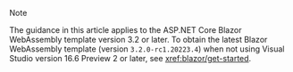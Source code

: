 > [!NOTE]
> The guidance in this article applies to the ASP.NET Core Blazor WebAssembly template version 3.2 or later. To obtain the latest Blazor WebAssembly template (version `3.2.0-rc1.20223.4`) when not using Visual Studio version 16.6 Preview 2 or later, see <xref:blazor/get-started>.
